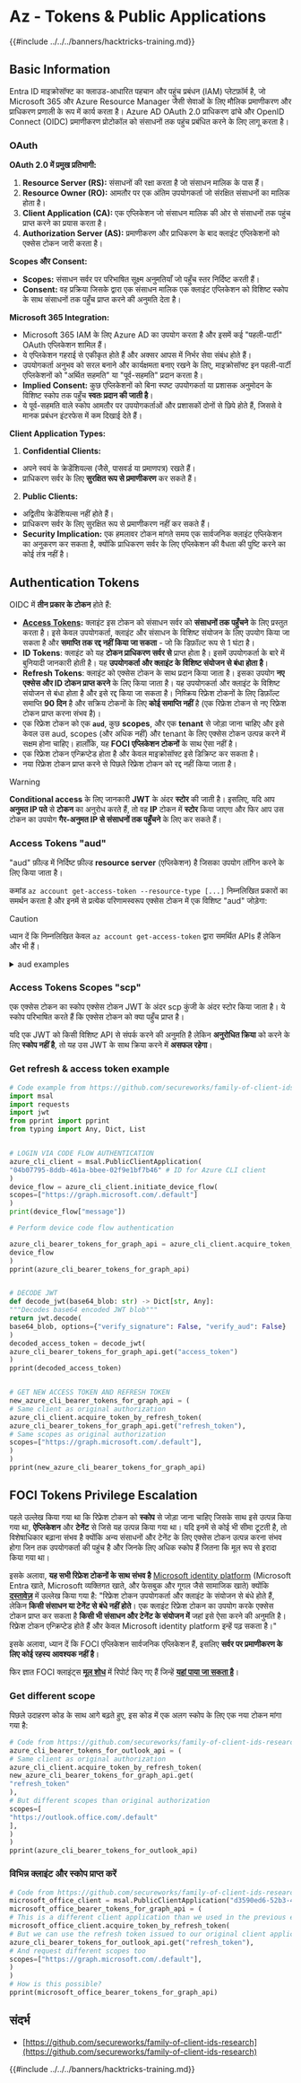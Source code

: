 # Az - Tokens & Public Applications

{{#include ../../../banners/hacktricks-training.md}}

## Basic Information

Entra ID माइक्रोसॉफ्ट का क्लाउड-आधारित पहचान और पहुंच प्रबंधन (IAM) प्लेटफ़ॉर्म है, जो Microsoft 365 और Azure Resource Manager जैसी सेवाओं के लिए मौलिक प्रमाणीकरण और प्राधिकरण प्रणाली के रूप में कार्य करता है। Azure AD OAuth 2.0 प्राधिकरण ढांचे और OpenID Connect (OIDC) प्रमाणीकरण प्रोटोकॉल को संसाधनों तक पहुंच प्रबंधित करने के लिए लागू करता है।

### OAuth

**OAuth 2.0 में प्रमुख प्रतिभागी:**

1. **Resource Server (RS):** संसाधनों की रक्षा करता है जो संसाधन मालिक के पास हैं।
2. **Resource Owner (RO):** आमतौर पर एक अंतिम उपयोगकर्ता जो संरक्षित संसाधनों का मालिक होता है।
3. **Client Application (CA):** एक एप्लिकेशन जो संसाधन मालिक की ओर से संसाधनों तक पहुंच प्राप्त करने का प्रयास करता है।
4. **Authorization Server (AS):** प्रमाणीकरण और प्राधिकरण के बाद क्लाइंट एप्लिकेशनों को एक्सेस टोकन जारी करता है।

**Scopes और Consent:**

- **Scopes:** संसाधन सर्वर पर परिभाषित सूक्ष्म अनुमतियाँ जो पहुँच स्तर निर्दिष्ट करती हैं।
- **Consent:** वह प्रक्रिया जिसके द्वारा एक संसाधन मालिक एक क्लाइंट एप्लिकेशन को विशिष्ट स्कोप के साथ संसाधनों तक पहुँच प्राप्त करने की अनुमति देता है।

**Microsoft 365 Integration:**

- Microsoft 365 IAM के लिए Azure AD का उपयोग करता है और इसमें कई "पहली-पार्टी" OAuth एप्लिकेशन शामिल हैं।
- ये एप्लिकेशन गहराई से एकीकृत होते हैं और अक्सर आपस में निर्भर सेवा संबंध होते हैं।
- उपयोगकर्ता अनुभव को सरल बनाने और कार्यक्षमता बनाए रखने के लिए, माइक्रोसॉफ्ट इन पहली-पार्टी एप्लिकेशनों को "अर्थित सहमति" या "पूर्व-सहमति" प्रदान करता है।
- **Implied Consent:** कुछ एप्लिकेशनों को बिना स्पष्ट उपयोगकर्ता या प्रशासक अनुमोदन के विशिष्ट स्कोप तक पहुँच **स्वतः प्रदान की जाती है**।
- ये पूर्व-सहमति वाले स्कोप आमतौर पर उपयोगकर्ताओं और प्रशासकों दोनों से छिपे होते हैं, जिससे वे मानक प्रबंधन इंटरफेस में कम दिखाई देते हैं।

**Client Application Types:**

1. **Confidential Clients:**
- अपने स्वयं के क्रेडेंशियल्स (जैसे, पासवर्ड या प्रमाणपत्र) रखते हैं।
- प्राधिकरण सर्वर के लिए **सुरक्षित रूप से प्रमाणीकरण** कर सकते हैं।
2. **Public Clients:**
- अद्वितीय क्रेडेंशियल्स नहीं होते हैं।
- प्राधिकरण सर्वर के लिए सुरक्षित रूप से प्रमाणीकरण नहीं कर सकते हैं।
- **Security Implication:** एक हमलावर टोकन मांगते समय एक सार्वजनिक क्लाइंट एप्लिकेशन का अनुकरण कर सकता है, क्योंकि प्राधिकरण सर्वर के लिए एप्लिकेशन की वैधता की पुष्टि करने का कोई तंत्र नहीं है।

## Authentication Tokens

OIDC में **तीन प्रकार के टोकन** होते हैं:

- [**Access Tokens**](https://learn.microsoft.com/en-us/azure/active-directory/develop/access-tokens)**:** क्लाइंट इस टोकन को संसाधन सर्वर को **संसाधनों तक पहुँचने** के लिए प्रस्तुत करता है। इसे केवल उपयोगकर्ता, क्लाइंट और संसाधन के विशिष्ट संयोजन के लिए उपयोग किया जा सकता है और **समाप्ति तक रद्द नहीं किया जा सकता** - जो कि डिफ़ॉल्ट रूप से 1 घंटा है।
- **ID Tokens**: क्लाइंट को यह **टोकन प्राधिकरण सर्वर से** प्राप्त होता है। इसमें उपयोगकर्ता के बारे में बुनियादी जानकारी होती है। यह **उपयोगकर्ता और क्लाइंट के विशिष्ट संयोजन से बंधा होता है**।
- **Refresh Tokens**: क्लाइंट को एक्सेस टोकन के साथ प्रदान किया जाता है। इसका उपयोग **नए एक्सेस और ID टोकन प्राप्त करने** के लिए किया जाता है। यह उपयोगकर्ता और क्लाइंट के विशिष्ट संयोजन से बंधा होता है और इसे रद्द किया जा सकता है। निष्क्रिय रिफ्रेश टोकनों के लिए डिफ़ॉल्ट समाप्ति **90 दिन** है और सक्रिय टोकनों के लिए **कोई समाप्ति नहीं** है (एक रिफ्रेश टोकन से नए रिफ्रेश टोकन प्राप्त करना संभव है)।
- एक रिफ्रेश टोकन को एक **`aud`**, कुछ **scopes**, और एक **tenant** से जोड़ा जाना चाहिए और इसे केवल उस aud, scopes (और अधिक नहीं) और tenant के लिए एक्सेस टोकन उत्पन्न करने में सक्षम होना चाहिए। हालाँकि, यह **FOCI एप्लिकेशन टोकनों** के साथ ऐसा नहीं है।
- एक रिफ्रेश टोकन एन्क्रिप्टेड होता है और केवल माइक्रोसॉफ्ट इसे डिक्रिप्ट कर सकता है।
- नया रिफ्रेश टोकन प्राप्त करने से पिछले रिफ्रेश टोकन को रद्द नहीं किया जाता है।

> [!WARNING]
> **Conditional access** के लिए जानकारी **JWT** के अंदर **स्टोर** की जाती है। इसलिए, यदि आप **अनुमत IP पते** से **टोकन** का अनुरोध करते हैं, तो वह **IP** टोकन में **स्टोर** किया जाएगा और फिर आप उस टोकन का उपयोग **गैर-अनुमत IP से संसाधनों तक पहुँचने** के लिए कर सकते हैं।

### Access Tokens "aud"

"aud" फ़ील्ड में निर्दिष्ट फ़ील्ड **resource server** (एप्लिकेशन) है जिसका उपयोग लॉगिन करने के लिए किया जाता है।

कमांड `az account get-access-token --resource-type [...]` निम्नलिखित प्रकारों का समर्थन करता है और इनमें से प्रत्येक परिणामस्वरूप एक्सेस टोकन में एक विशिष्ट "aud" जोड़ेगा:

> [!CAUTION]
> ध्यान दें कि निम्नलिखित केवल `az account get-access-token` द्वारा समर्थित APIs हैं लेकिन और भी हैं।

<details>

<summary>aud examples</summary>

- **aad-graph (Azure Active Directory Graph API)**: पुराने Azure AD Graph API (deprecated) तक पहुँचने के लिए उपयोग किया जाता है, जो एप्लिकेशनों को Azure Active Directory (Azure AD) में निर्देशिका डेटा पढ़ने और लिखने की अनुमति देता है।
- `https://graph.windows.net/`

* **arm (Azure Resource Manager)**: Azure Resource Manager API के माध्यम से Azure संसाधनों का प्रबंधन करने के लिए उपयोग किया जाता है। इसमें वर्चुअल मशीनों, स्टोरेज खातों, और अधिक जैसे संसाधनों को बनाने, अपडेट करने और हटाने जैसी क्रियाएँ शामिल हैं।
- `https://management.core.windows.net/ or https://management.azure.com/`

- **batch (Azure Batch Services)**: Azure Batch तक पहुँचने के लिए उपयोग किया जाता है, एक सेवा जो क्लाउड में बड़े पैमाने पर समानांतर और उच्च-प्रदर्शन कंप्यूटिंग एप्लिकेशनों को कुशलतापूर्वक सक्षम करती है।
- `https://batch.core.windows.net/`

* **data-lake (Azure Data Lake Storage)**: Azure Data Lake Storage Gen1 के साथ बातचीत करने के लिए उपयोग किया जाता है, जो एक स्केलेबल डेटा स्टोरेज और एनालिटिक्स सेवा है।
- `https://datalake.azure.net/`

- **media (Azure Media Services)**: Azure Media Services तक पहुँचने के लिए उपयोग किया जाता है, जो वीडियो और ऑडियो सामग्री के लिए क्लाउड-आधारित मीडिया प्रसंस्करण और वितरण सेवाएँ प्रदान करता है।
- `https://rest.media.azure.net`

* **ms-graph (Microsoft Graph API)**: Microsoft Graph API तक पहुँचने के लिए उपयोग किया जाता है, जो Microsoft 365 सेवाओं के डेटा के लिए एकीकृत एंडपॉइंट है। यह आपको Azure AD, Office 365, Enterprise Mobility, और Security सेवाओं जैसी सेवाओं से डेटा और अंतर्दृष्टि तक पहुँचने की अनुमति देता है।
- `https://graph.microsoft.com`

- **oss-rdbms (Azure Open Source Relational Databases)**: MySQL, PostgreSQL, और MariaDB जैसे ओपन-सोर्स रिलेशनल डेटाबेस इंजनों के लिए Azure Database सेवाओं तक पहुँचने के लिए उपयोग किया जाता है।
- `https://ossrdbms-aad.database.windows.net`

</details>

### Access Tokens Scopes "scp"

एक एक्सेस टोकन का स्कोप एक्सेस टोकन JWT के अंदर scp कुंजी के अंदर स्टोर किया जाता है। ये स्कोप परिभाषित करते हैं कि एक्सेस टोकन को क्या पहुँच प्राप्त है।

यदि एक JWT को किसी विशिष्ट API से संपर्क करने की अनुमति है लेकिन **अनुरोधित क्रिया** को करने के लिए **स्कोप नहीं है**, तो यह उस JWT के साथ क्रिया करने में **असफल रहेगा**।

### Get refresh & access token example
```python
# Code example from https://github.com/secureworks/family-of-client-ids-research
import msal
import requests
import jwt
from pprint import pprint
from typing import Any, Dict, List


# LOGIN VIA CODE FLOW AUTHENTICATION
azure_cli_client = msal.PublicClientApplication(
"04b07795-8ddb-461a-bbee-02f9e1bf7b46" # ID for Azure CLI client
)
device_flow = azure_cli_client.initiate_device_flow(
scopes=["https://graph.microsoft.com/.default"]
)
print(device_flow["message"])

# Perform device code flow authentication

azure_cli_bearer_tokens_for_graph_api = azure_cli_client.acquire_token_by_device_flow(
device_flow
)
pprint(azure_cli_bearer_tokens_for_graph_api)


# DECODE JWT
def decode_jwt(base64_blob: str) -> Dict[str, Any]:
"""Decodes base64 encoded JWT blob"""
return jwt.decode(
base64_blob, options={"verify_signature": False, "verify_aud": False}
)
decoded_access_token = decode_jwt(
azure_cli_bearer_tokens_for_graph_api.get("access_token")
)
pprint(decoded_access_token)


# GET NEW ACCESS TOKEN AND REFRESH TOKEN
new_azure_cli_bearer_tokens_for_graph_api = (
# Same client as original authorization
azure_cli_client.acquire_token_by_refresh_token(
azure_cli_bearer_tokens_for_graph_api.get("refresh_token"),
# Same scopes as original authorization
scopes=["https://graph.microsoft.com/.default"],
)
)
pprint(new_azure_cli_bearer_tokens_for_graph_api)
```
## FOCI Tokens Privilege Escalation

पहले उल्लेख किया गया था कि रिफ्रेश टोकन को **स्कोप** से जोड़ा जाना चाहिए जिसके साथ इसे उत्पन्न किया गया था, **ऐप्लिकेशन** और **टेनेंट** से जिसे यह उत्पन्न किया गया था। यदि इनमें से कोई भी सीमा टूटती है, तो विशेषाधिकार बढ़ाना संभव है क्योंकि अन्य संसाधनों और टेनेंट के लिए एक्सेस टोकन उत्पन्न करना संभव होगा जिन तक उपयोगकर्ता की पहुंच है और जिनके लिए अधिक स्कोप हैं जितना कि मूल रूप से इरादा किया गया था।

इसके अलावा, **यह सभी रिफ्रेश टोकनों के साथ संभव है** [Microsoft identity platform](https://learn.microsoft.com/en-us/entra/identity-platform/) (Microsoft Entra खाते, Microsoft व्यक्तिगत खाते, और फेसबुक और गूगल जैसे सामाजिक खाते) क्योंकि [**दस्तावेज़**](https://learn.microsoft.com/en-us/entra/identity-platform/refresh-tokens) में उल्लेख किया गया है: "रिफ्रेश टोकन उपयोगकर्ता और क्लाइंट के संयोजन से बंधे होते हैं, लेकिन **किसी संसाधन या टेनेंट से बंधे नहीं होते**। एक क्लाइंट रिफ्रेश टोकन का उपयोग करके एक्सेस टोकन प्राप्त कर सकता है **किसी भी संसाधन और टेनेंट के संयोजन में** जहां इसे ऐसा करने की अनुमति है। रिफ्रेश टोकन एन्क्रिप्टेड होते हैं और केवल Microsoft identity platform इन्हें पढ़ सकता है।"

इसके अलावा, ध्यान दें कि FOCI एप्लिकेशन सार्वजनिक एप्लिकेशन हैं, इसलिए **सर्वर पर प्रमाणीकरण के लिए कोई रहस्य आवश्यक नहीं है**।

फिर ज्ञात FOCI क्लाइंट्स [**मूल शोध**](https://github.com/secureworks/family-of-client-ids-research/tree/main) में रिपोर्ट किए गए हैं जिन्हें [**यहां पाया जा सकता है**](https://github.com/secureworks/family-of-client-ids-research/blob/main/known-foci-clients.csv)।

### Get different scope

पिछले उदाहरण कोड के साथ आगे बढ़ते हुए, इस कोड में एक अलग स्कोप के लिए एक नया टोकन मांगा गया है:
```python
# Code from https://github.com/secureworks/family-of-client-ids-research
azure_cli_bearer_tokens_for_outlook_api = (
# Same client as original authorization
azure_cli_client.acquire_token_by_refresh_token(
new_azure_cli_bearer_tokens_for_graph_api.get(
"refresh_token"
),
# But different scopes than original authorization
scopes=[
"https://outlook.office.com/.default"
],
)
)
pprint(azure_cli_bearer_tokens_for_outlook_api)
```
### विभिन्न क्लाइंट और स्कोप प्राप्त करें
```python
# Code from https://github.com/secureworks/family-of-client-ids-research
microsoft_office_client = msal.PublicClientApplication("d3590ed6-52b3-4102-aeff-aad2292ab01c")
microsoft_office_bearer_tokens_for_graph_api = (
# This is a different client application than we used in the previous examples
microsoft_office_client.acquire_token_by_refresh_token(
# But we can use the refresh token issued to our original client application
azure_cli_bearer_tokens_for_outlook_api.get("refresh_token"),
# And request different scopes too
scopes=["https://graph.microsoft.com/.default"],
)
)
# How is this possible?
pprint(microsoft_office_bearer_tokens_for_graph_api)
```
## संदर्भ

- [https://github.com/secureworks/family-of-client-ids-research](https://github.com/secureworks/family-of-client-ids-research)

{{#include ../../../banners/hacktricks-training.md}}
